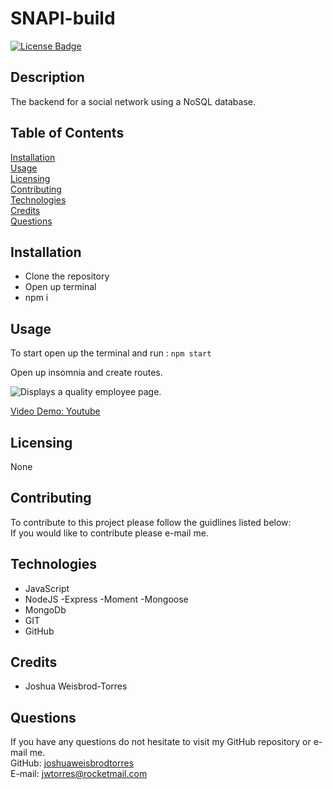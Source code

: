 # SNAPI-build
[![License Badge](https://img.shields.io/badge/license-None-red)](#)

## Description  
The backend for a social network using a NoSQL database.

## Table of Contents  
[Installation](#Installation)  
[Usage](#Usage)  
[Licensing](#Licensing)  
[Contributing](#Contributing)  
[Technologies](#Technologies)  
[Credits](#Credits)  
[Questions](#Questions)

## Installation
- Clone the repository
- Open up terminal
- npm i

## Usage  
To start open up the terminal and run :
```npm start```

Open up insomnia and create routes.

![Displays a quality employee page.](/public/assets/images/snapi.png)  
  
[Video Demo: Youtube](https://youtu.be/3jQrbnJYc8s)  
 

## Licensing  
None  

## Contributing  
To contribute to this project please follow the guidlines listed below:  
If you would like to contribute please e-mail me.

## Technologies 
- JavaScript
- NodeJS
    -Express
    -Moment
    -Mongoose
- MongoDb
- GIT
- GitHub

## Credits 
- Joshua Weisbrod-Torres

## Questions  
If you have any questions do not hesitate to visit my GitHub repository or e-mail me.  
GitHub: [joshuaweisbrodtorres](https://github.com/joshuaweisbrodtorres)  
E-mail: [jwtorres@rocketmail.com](mailto:jwtorres@rocketmail.com)

